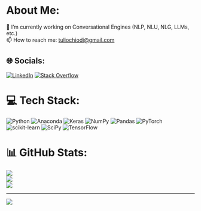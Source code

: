 # About Me:
🔭 I’m currently working on Conversational Engines (NLP, NLU, NLG, LLMs, etc.)  
📫 How to reach me: tuliochiodi@gmail.com


## 🌐 Socials:
[![LinkedIn](https://img.shields.io/badge/LinkedIn-%230077B5.svg?logo=linkedin&logoColor=white)](https://linkedin.com/in/tuliochiodi) [![Stack Overflow](https://img.shields.io/badge/-Stackoverflow-FE7A16?logo=stack-overflow&logoColor=white)](https://stackoverflow.com/users/10145623) 

# 💻 Tech Stack:
![Python](https://img.shields.io/badge/python-3670A0?style=plastic&logo=python&logoColor=ffdd54) ![Anaconda](https://img.shields.io/badge/Anaconda-%2344A833.svg?style=plastic&logo=anaconda&logoColor=white) ![Keras](https://img.shields.io/badge/Keras-%23D00000.svg?style=plastic&logo=Keras&logoColor=white) ![NumPy](https://img.shields.io/badge/numpy-%23013243.svg?style=plastic&logo=numpy&logoColor=white) ![Pandas](https://img.shields.io/badge/pandas-%23150458.svg?style=plastic&logo=pandas&logoColor=white) ![PyTorch](https://img.shields.io/badge/PyTorch-%23EE4C2C.svg?style=plastic&logo=PyTorch&logoColor=white) ![scikit-learn](https://img.shields.io/badge/scikit--learn-%23F7931E.svg?style=plastic&logo=scikit-learn&logoColor=white) ![SciPy](https://img.shields.io/badge/SciPy-%230C55A5.svg?style=plastic&logo=scipy&logoColor=%white) ![TensorFlow](https://img.shields.io/badge/TensorFlow-%23FF6F00.svg?style=plastic&logo=TensorFlow&logoColor=white)
# 📊 GitHub Stats:
![](https://github-readme-stats.vercel.app/api?username=TulioChiodi&theme=radical&hide_border=false&include_all_commits=false&count_private=false)<br/>
![](https://github-readme-streak-stats.herokuapp.com/?user=TulioChiodi&theme=radical&hide_border=false)<br/>
![](https://github-readme-stats.vercel.app/api/top-langs/?username=TulioChiodi&theme=radical&hide_border=false&include_all_commits=false&count_private=false&layout=compact)

---
[![](https://visitcount.itsvg.in/api?id=TulioChiodi&icon=0&color=0)](https://visitcount.itsvg.in)
